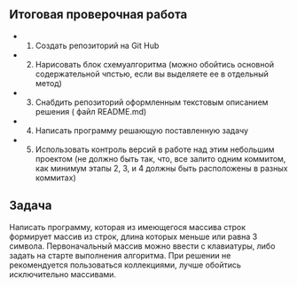 ## Итоговая проверочная работа
* 1. Создать репозиторий на Git Hub
* 2. Нарисовать блок схемуалгоритма (можно обойтись основной содержательной чпстью, если вы выделяете ее в отдельный метод)
* 3. Снабдить репозиторий оформленным текстовым описанием решения ( файл README.md)
* 4. Написать программу решающую поставленную задачу
* 5. Использовать контроль версий в работе над этим небольшим проектом (не должно быть так, что, все залито одним коммитом, как минимум этапы 2, 3, и 4 должны быть расположены в разных коммитах)
## Задача
Написать программу, которая из имеющегося массива строк формирует массив из строк, длина которых меньше или равна 3 символа. Первоначальный массив можно ввести с клавиатуры, либо задать на старте выполнения алгоритма. При решении не рекомендуется пользоваться коллекциями, лучше обойтись исключительно массивами.